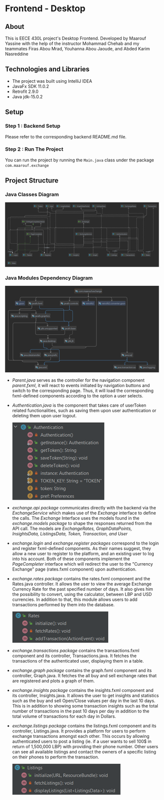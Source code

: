 # Frontend - Desktop

## About
This is EECE 430L project's Desktop Frontend. Developed by Maarouf Yassine with the help of the instructor Mohammad Chehab and my teammates Firas Abou Mrad, Youhanna Abou Jaoude, and Abded Karim Nasreddine

## Technologies and Libraries
* The project was built using IntelliJ IDEA
* JavaFx SDK 11.0.2
* Retrofit 2.9.0
* Java jdk-15.0.2

## Setup

### Step 1 : Backend Setup
Please refer to the corresponding backend README.md file.

### Step 2 : Run The Project
You can run the project by running the `Main.java` class under the package `com.maarouf.exchange`

## Project Structure

### Java Classes Diagram 
![img.png](img.png)

### Java Modules Dependency Diagram
![img_1.png](img_1.png)

* _Parent.java_ serves as the controller for the navigation component _parent.fxml_, it will react to events initiated by navigation buttons and switch to the corresponding page. Thus, it will load the corresponding fxml-defined components according to the option a user selects.
* _Authentication.java_ is the component that takes care of userToken related functionalities, such as saving them upon user authentication or deleting them upon user logout.
 
    ![img_2.png](img_2.png)
* _exchange.api package_ communicates directly with the backend via the _ExchangeService_ which makes use of the _Exchange_ interface to define the calls. The _Exchange_ Interface uses the models found in the _exchange.models package_ to shape the responses returned from the API call. The models are _ExchangeRates, GraphDataPoints, InsightsData, ListingsData, Token, Transaction, and User_
* _exchange.login_ and _exchange.register packages_ correspond to the login and register fxml-defined components. As their names suggest, they allow a new user to register to the platform, and an existing user to log into his account. Both of these components implement the _PageCompleter_ interface which will redirect the user to the "Currency Exchange" page (rates.fxml component) upon authentication.
* _exchange.rates package_ contains the rates.fxml component and the Rates.java controller. It allows the user to view the average Exchange Currency Rate for the past specified number of days. It also gives him the possibility to convert, using the calculator, between LBP and USD currencies. In addition to that, this module allows users to add transactions performed by them into the database. 

    ![img_3.png](img_3.png)

* _exchange.transactions package_ contains the transactions.fxml component and its controller, Transactions.java. It fetches the transactions of the authenticated user, displaying them in a table.
* _exchange.graph package_ contains the graph.fxml component and its controller, Graph.java. It fetches the all buy and sell exchange rates that are registered and plots a graph of them.
* _exchange.insights package_ contains the insights.fxml component and its controller, Insights.java. It allows the user to get insights and statistics such as the buy and sell Open/Close values per day in the last 10 days. This is in addition to showing some transaction insights such as the total number of transactions in the past 10 days per day in addition to the total volume of transactions for each day in Dollars.
* _exchange.listings package_ contains the listings.fxml component and its controller, Listings.java. It provides a platform for users to perform exchange transactions amongst each other. This occurs by allowing authenticated users to post a listing (ie. if a user wants to sell 100$ in return of 1,500,000 LBP) with providing their phone number. Other users can see all available listings and contact the owners of a specific listing on their phones to perform the transaction. 

  ![img_4.png](img_4.png)